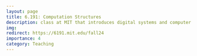 ```yaml
---
layout: page
title: 6.191: Computation Structures
description: class at MIT that introduces digital systems and computer architecture design.
img:
redirect: https://6191.mit.edu/fall24
importance: 4
category: Teaching
---
```

